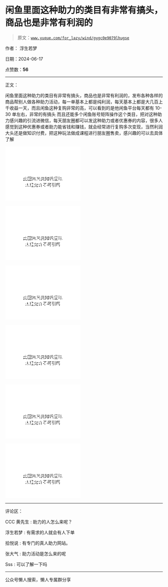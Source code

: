 # 闲鱼里面这种助力的类目有非常有搞头，商品也是非常有利润的

> 原文：[`www.yuque.com/for_lazy/wind/gygc0e9079lhugse`](https://www.yuque.com/for_lazy/wind/gygc0e9079lhugse)

作者： 浮生若梦

日期：2024-06-17

点赞数：**56**

* * *

正文：

闲鱼里面这种助力的类目有非常有搞头，商品也是非常有利润的，发布各种各样的商品帮别人做各种助力活动，每一单基本上都是纯利润，每天基本上都是大几百上千收益一天，而且闲鱼这种复购非常的高，可以看到的是他闲鱼平台每天都有 10-30 单左右，非常的有搞头
而且还能多个闲鱼账号矩阵操作这个类目，把对这种助力感兴趣的引流进微信，每天朋友圈都可以发这种助力或者优惠券的内容，很多人感觉到这种优惠券或者助力能省钱和赚钱，就会经常进行复购多次变现，当然利润大头还是做知识付费，把这种玩法做成课程进行朋友圈售卖，感兴趣的可以去具体了解

![](img/b7aeec37d4386e918745f9d297b0d8d3.png "None")

![](img/0f7bcc546fcefea6ef8b0d5451e6c556.png "None")

![](img/312fe51d238d03250fa71715cd4449ca.png "None")

![](img/2af57d08299a026726696c51de7eee8c.png "None")

![](img/9beff87bb65486c17a944c6150d19142.png "None")

![](img/bf2437bd60ea5db9043bdb115992f418.png "None")

* * *

评论区：

CCC 黄先生 : 助力的人怎么来呢？

浮生若梦 : 有需求的人就会有人下单

拾悦说 : 有专门的真人助力网站。

张大气 : 助力活动是怎么来的呢

Sss : 可以了解一下吗

* * *

公众号懒人搜索，懒人专属群分享